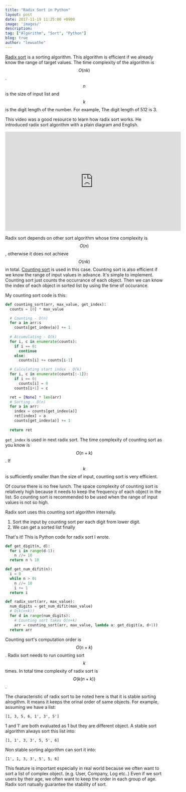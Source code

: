 ```yaml
---
title: "Radix Sort in Python"
layout: post
date: 2017-11-19 11:25:00 +0900
image: 'images/'
description:
tag: ["Algorithm", "Sort", "Python"]
blog: true
author: "lewuathe"
---
```


[Radix sort](https://en.wikipedia.org/wiki/Radix_sort) is a sorting algorithm. This algorithm is efficient if we already know the range of target values. The time complexity of the algorithm is $$O(nk)$$. $$n$$ is the size of input list and $$k$$ is the digit length of the number. For example, The digit length of 512 is 3. 

This video was a good resource to learn how radix sort works. He introduced radix sort algorithm with a plain diagram and English. 

<iframe width="560" height="315" src="https://www.youtube.com/embed/XiuSW_mEn7g?rel=0" frameborder="0" allowfullscreen></iframe>

Radix sort depends on other sort algorithm whose time complexity is $$O(n)$$, otherwise it does not achieve $$O(nk)$$ in total. [Counting sort](https://en.wikipedia.org/wiki/Counting_sort) is used in this case. Counting sort is also efficient if we know the range of input values in advance. It's simple to implement. Counting sort just counts the occurrance of each object. Then we can know the index of each object in sorted list by using the time of occurance. 

My counting sort code is this:

```python
def counting_sort(arr, max_value, get_index):
  counts = [0] * max_value

  # Counting - O(n)
  for a in arr:s
    counts[get_index(a)] += 1
  
  # Accumulating - O(k)
  for i, c in enumerate(counts):
    if i == 0:
      continue
    else:
      counts[i] += counts[i-1]

  # Calculating start index - O(k)
  for i, c in enumerate(counts[:-1]):
    if i == 0:
      counts[i] = 0
    counts[i+1] = c

  ret = [None] * len(arr)
  # Sorting - O(n)
  for a in arr:
    index = counts[get_index(a)]
    ret[index] = a
    counts[get_index(a)] += 1
  
  return ret
```

`get_index` is used in next radix sort. The time complexity of counting sort as you know is $$O(n + k)$$. If $$k$$ is sufficiently smaller than the size of input, counting sort is very efficient. 

Of course there is no free lunch. The space complexity of counting sort is relatively high because it needs to keep the frequency of each object in the list. So counting sort is recommended to be used when the range of input values is not so high.

Radix sort uses this counting sort algorithm internally. 

1. Sort the input by counting sort per each digit from lower digit.
2. We can get a sorted list finally

That's it! This is Python code for radix sort I wrote.

```python
def get_digit(n, d):
  for i in range(d-1):
    n //= 10
  return n % 10

def get_num_difit(n):
  i = 0
  while n > 0:
    n //= 10
    i += 1
  return i

def radix_sort(arr, max_value):
  num_digits = get_num_difit(max_value)
  # O(k(n+k))
  for d in range(num_digits):
    # Counting sort takes O(n+k)
    arr = counting_sort(arr, max_value, lambda a: get_digit(a, d+1))
  return arr
```

Counting sort's computation order is $$O(n + k)$$. Radix sort needs to run counting sort $$k$$ times. In total time complexity of radix sort is $$O(k(n+k))$$.

The characteristic of radix sort to be noted here is that it is stable sorting alrogithm. It means it keeps the orinal order of same objects. For example, assuming we have a list:

```
[1, 3, 5, 6, 1', 3', 5']
```

1 and 1' are both evaluated as 1 but they are different object. A stable sort algorithm always sort this list into:

```
[1, 1', 3, 3', 5, 5', 6]
```

Non stable sorting algorithm can sort it into:

```
[1', 1, 3, 3', 5', 5, 6]
```

This feature is important especially in real world because we often want to sort a list of complex object. (e.g. User, Company, Log etc..) Even if we sort users by their age, we often want to keep the order in each group of age. Radix sort natually guarantee the stability of sort.

